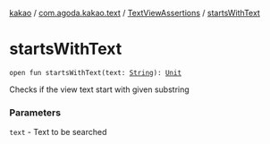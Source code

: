 [kakao](../../index.md) / [com.agoda.kakao.text](../index.md) / [TextViewAssertions](index.md) / [startsWithText](./starts-with-text.md)

# startsWithText

`open fun startsWithText(text: `[`String`](https://kotlinlang.org/api/latest/jvm/stdlib/kotlin/-string/index.html)`): `[`Unit`](https://kotlinlang.org/api/latest/jvm/stdlib/kotlin/-unit/index.html)

Checks if the view text start with given substring

### Parameters

`text` - Text to be searched